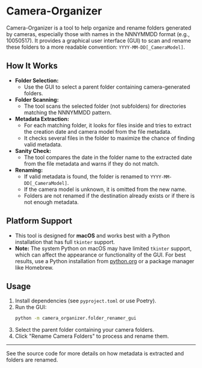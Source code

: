 # Camera-Organizer

Camera-Organizer is a tool to help organize and rename folders generated by cameras, especially those with names in the NNNYMMDD format (e.g., 10050517). It provides a graphical user interface (GUI) to scan and rename these folders to a more readable convention: `YYYY-MM-DD[_CameraModel]`.

## How It Works

- **Folder Selection:**
  - Use the GUI to select a parent folder containing camera-generated folders.
- **Folder Scanning:**
  - The tool scans the selected folder (not subfolders) for directories matching the NNNYMMDD pattern.
- **Metadata Extraction:**
  - For each matching folder, it looks for files inside and tries to extract the creation date and camera model from the file metadata.
  - It checks several files in the folder to maximize the chance of finding valid metadata.
- **Sanity Check:**
  - The tool compares the date in the folder name to the extracted date from the file metadata and warns if they do not match.
- **Renaming:**
  - If valid metadata is found, the folder is renamed to `YYYY-MM-DD[_CameraModel]`.
  - If the camera model is unknown, it is omitted from the new name.
  - Folders are not renamed if the destination already exists or if there is not enough metadata.

## Platform Support

- This tool is designed for **macOS** and works best with a Python installation that has full `tkinter` support.
- **Note:** The system Python on macOS may have limited `tkinter` support, which can affect the appearance or functionality of the GUI. For best results, use a Python installation from [python.org](https://www.python.org/downloads/) or a package manager like Homebrew.

## Usage

1. Install dependencies (see `pyproject.toml` or use Poetry).
2. Run the GUI:
   ```bash
   python -m camera_organizer.folder_renamer_gui
   ```
3. Select the parent folder containing your camera folders.
4. Click "Rename Camera Folders" to process and rename them.

---

See the source code for more details on how metadata is extracted and folders are renamed.
